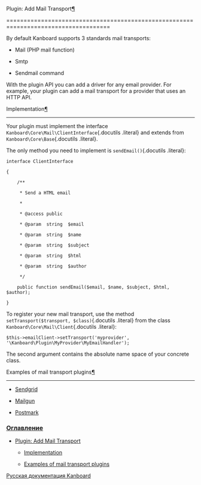 Plugin: Add Mail Transport[¶](#plugin-add-mail-transport "Ссылка на этот заголовок")

====================================================================================



By default Kanboard supports 3 standards mail transports:



-   Mail (PHP mail function)

-   Smtp

-   Sendmail command



With the plugin API you can add a driver for any email provider. For example, your plugin can add a mail transport for a provider that uses an HTTP API.



Implementation[¶](#implementation "Ссылка на этот заголовок")

-------------------------------------------------------------



Your plugin must implement the interface `Kanboard\Core\Mail\ClientInterface`{.docutils .literal} and extends from `Kanboard\Core\Base`{.docutils .literal}.



The only method you need to implement is `sendEmail()`{.docutils .literal}:



    interface ClientInterface

    {

        /**

         * Send a HTML email

         *

         * @access public

         * @param  string  $email

         * @param  string  $name

         * @param  string  $subject

         * @param  string  $html

         * @param  string  $author

         */

        public function sendEmail($email, $name, $subject, $html, $author);

    }



To register your new mail transport, use the method `setTransport($transport, $class)`{.docutils .literal} from the class `Kanboard\Core\Mail\Client`{.docutils .literal}:



    $this->emailClient->setTransport('myprovider', '\Kanboard\Plugin\MyProvider\MyEmailHandler');



The second argument contains the absolute name space of your concrete class.



Examples of mail transport plugins[¶](#examples-of-mail-transport-plugins "Ссылка на этот заголовок")

-----------------------------------------------------------------------------------------------------



-   [Sendgrid](https://github.com/kanboard/plugin-sendgrid)

-   [Mailgun](https://github.com/kanboard/plugin-mailgun)

-   [Postmark](https://github.com/kanboard/plugin-postmark)



### [Оглавление](index.markdown)



-   [Plugin: Add Mail Transport](#)

    -   [Implementation](#implementation)

    -   [Examples of mail transport plugins](#examples-of-mail-transport-plugins)



 



 



 



 



 



 



[Русская документация Kanboard](http://kanboard.ru/doc/)

